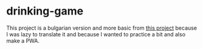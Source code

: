 # drinking-game

This project is a bulgarian version and more basic from [this project](https://pausedrink.app) 
because I was lazy to translate it and because I wanted to practice a bit and also make a PWA.
